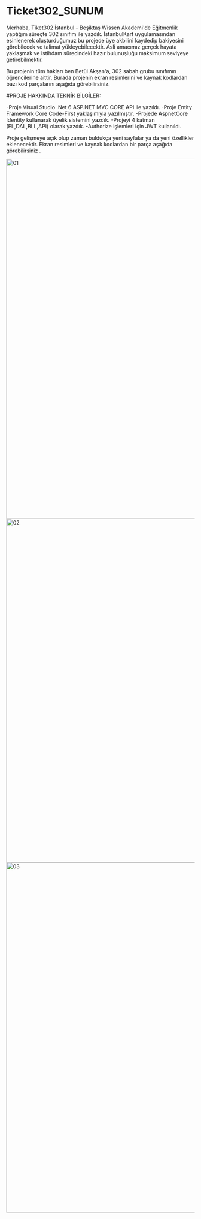 # Ticket302_SUNUM

Merhaba, Tiket302 İstanbul - Beşiktaş Wissen Akademi'de Eğitmenlik yaptığım süreçte 302 sınıfım ile yazdık. İstanbulKart uygulamasından esinlenerek oluşturduğumuz bu projede üye akbilini kaydedip bakiyesini görebilecek ve talimat yükleyebilecektir. Asli amacımız gerçek hayata yaklaşmak ve istihdam sürecindeki hazır bulunuşluğu maksimum seviyeye getirebilmektir.

Bu projenin tüm hakları ben Betül Akşan'a, 302 sabah grubu sınıfımın öğrencilerine aittir. Burada projenin ekran resimlerini ve kaynak kodlardan bazı kod parçalarını aşağıda görebilirsiniz.

#PROJE HAKKINDA TEKNİK BİLGİLER:

-Proje Visual Studio .Net 6 ASP.NET MVC CORE API ile yazıldı.
-Proje Entity Framework Core Code-First yaklaşımıyla yazılmıştır.
-Projede AspnetCore Identity kullanarak üyelik sistemini yazdık.
-Projeyi 4 katman (EL,DAL,BLL,API) olarak yazdık.
-Authorize işlemleri için JWT kullanıldı.

Proje gelişmeye açık olup zaman buldukça yeni sayfalar ya da yeni özellikler eklenecektir.
Ekran resimleri ve kaynak kodlardan bir parça aşağıda görebilirsiniz .

<img width="960" alt="01" src="https://user-images.githubusercontent.com/94163797/219579284-4e5617e5-b89c-4ef2-8e22-b255740d6b5e.png">
<img width="917" alt="02" src="https://user-images.githubusercontent.com/94163797/219579300-33af3e29-8fa4-49c7-b318-dac3c6ff052d.png">
<img width="935" alt="03" src="https://user-images.githubusercontent.com/94163797/219579339-6b7c05f9-51f0-4292-91ab-262c237ad861.png">
